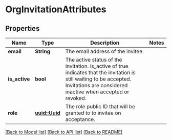 # OrgInvitationAttributes

## Properties

Name | Type | Description | Notes
------------ | ------------- | ------------- | -------------
**email** | **String** | The email address of the invitee. | 
**is_active** | **bool** | The active status of the invitation. is_active of true indicates that the invitation is still waiting to be accepted. Invitations are considered inactive when accepted or revoked.  | 
**role** | [**uuid::Uuid**](uuid::Uuid.md) | The role public ID that will be granted to to invitee on acceptance. | 

[[Back to Model list]](../README.md#documentation-for-models) [[Back to API list]](../README.md#documentation-for-api-endpoints) [[Back to README]](../README.md)


